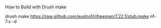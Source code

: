 
How to Build with Drush make

drush make https://raw.github.com/eupho1/nfreeman/7.22.1/stub.make nf-7.x -d
